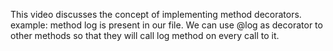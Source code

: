 This video discusses the concept of implementing method decorators.
example:
method log is present in our file.
We can use @log as decorator to other methods so that they will call log method on every call to it.

